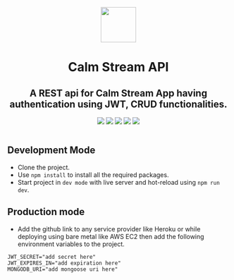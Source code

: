 <p align="center"><img src="https://yifgzyyqlpgydlzwcsaj.supabase.in/storage/v1/object/sign/calm-stream/logo.png?token=eyJhbGciOiJIUzI1NiIsInR5cCI6IkpXVCJ9.eyJ1cmwiOiJjYWxtLXN0cmVhbS9sb2dvLnBuZyIsImlhdCI6MTY0NzYwMDU0NywiZXhwIjoxOTYyOTYwNTQ3fQ.x5u9JALHIA9z3cD9AXOk8BzBQYIAAjqs546G3uqNKlg" height="80"/></p>

<h1 align="center">Calm Stream API</h1>

<h2 align="center"> A REST api for Calm Stream App having authentication using JWT, CRUD functionalities.</h2>

<p align="center">
<img src="https://img.shields.io/badge/Express.js-000000?style=for-the-badge&logo=express&logoColor=white" />
<img src="https://img.shields.io/badge/JavaScript-323330?style=for-the-badge&logo=javascript&logoColor=F7DF1E" />
<img src="https://img.shields.io/badge/MongoDB-4EA94B?style=for-the-badge&logo=mongodb&logoColor=white" />
<img src="https://img.shields.io/badge/Heroku-430098?style=for-the-badge&logo=heroku&logoColor=white" />
<img src="https://img.shields.io/badge/VSCode-0078D4?style=for-the-badge&logo=visual%20studio%20code&logoColor=white"/>
</p>

```

```

## Development Mode

- Clone the project.
- Use `npm install` to install all the required packages.
- Start project in `dev mode` with live server and hot-reload using `npm run dev`.

## Production mode

- Add the github link to any service provider like Heroku or while deploying using bare metal like AWS EC2 then add the following environment variables to the project.

```
JWT_SECRET="add secret here"
JWT_EXPIRES_IN="add expiration here"
MONGODB_URI="add mongoose uri here"
```
